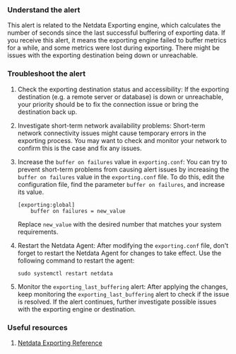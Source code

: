 ### Understand the alert

This alert is related to the Netdata Exporting engine, which calculates the number of seconds since the last successful buffering of exporting data. If you receive this alert, it means the exporting engine failed to buffer metrics for a while, and some metrics were lost during exporting. There might be issues with the exporting destination being down or unreachable.

### Troubleshoot the alert

1. Check the exporting destination status and accessibility: If the exporting destination (e.g. a remote server or database) is down or unreachable, your priority should be to fix the connection issue or bring the destination back up.

2. Investigate short-term network availability problems: Short-term network connectivity issues might cause temporary errors in the exporting process. You may want to check and monitor your network to confirm this is the case and fix any issues.

3. Increase the `buffer on failures` value in `exporting.conf`: You can try to prevent short-term problems from causing alert issues by increasing the `buffer on failures` value in the `exporting.conf` file. To do this, edit the configuration file, find the parameter `buffer on failures`, and increase its value.
  
   ```
   [exporting:global]
       buffer on failures = new_value
   ```
   Replace `new_value` with the desired number that matches your system requirements.

4. Restart the Netdata Agent: After modifying the `exporting.conf` file, don't forget to restart the Netdata Agent for changes to take effect. Use the following command to restart the agent: 
   
   ```
   sudo systemctl restart netdata
   ```

5. Monitor the `exporting_last_buffering` alert: After applying the changes, keep monitoring the `exporting_last_buffering` alert to check if the issue is resolved. If the alert continues, further investigate possible issues with the exporting engine or destination.

### Useful resources

1. [Netdata Exporting Reference](/docs/agent/src/exporting)
